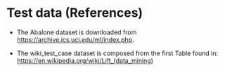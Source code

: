 # Test data (References)

- The Abalone dataset is downloaded from https://archive.ics.uci.edu/ml/index.php.

- The wiki_test_case dataset is composed from the first Table found in: https://en.wikipedia.org/wiki/Lift_(data_mining)
